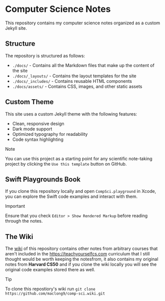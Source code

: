 # Computer Science Notes

This repository contains my computer science notes organized as a custom Jekyll site.

## Structure

The repository is structured as follows:

- `./docs/` - Contains all the Markdown files that make up the content of the site
- `./docs/_layouts/` - Contains the layout templates for the site
- `./docs/_includes/` - Contains reusable HTML components
- `./docs/assets/` - Contains CSS, images, and other static assets

## Custom Theme

This site uses a custom Jekyll theme with the following features:

- Clean, responsive design
- Dark mode support
- Optimized typography for readability
- Code syntax highlighting

> [!NOTE]
> You can use this project as a starting point for any scientific note-taking project by clicking the `Use this template` button on GitHub.

## Swift Playgrounds Book

If you clone this repository locally and open `CompSci.playground` in Xcode, you can explore the Swift code examples and interact with them.

> [!IMPORTANT]
> Ensure that you check `Editor > Show Rendered Markup` before reading through the notes.

## The Wiki

The [wiki](https://github.com/maclong9/comp-sci/wiki) of this repository contains other notes from arbitrary courses that aren't included in the https://teachyourselfcs.com curriculum 
that I still thought would be worth keeping the notesfrom, it also contains my original notes from **Harvard CS50** and if you clone the wiki locally you will see the original code examples stored there as well.

> [!TIP]
> To clone this repostiory's wiki run `git clone https://github.com/maclong9/comp-sci.wiki.git`
